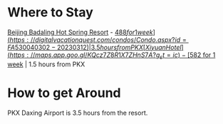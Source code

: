# Where to Stay

[Beijing Badaling Hot Spring Resort](https://maps.app.goo.gl/kS4dsGbXuGFyQkYAA?g_st=ic) - [$488 for 1 week](https://digitalvacationquest.com/condos/Condo.aspx?id=FA530040302-20230312) | 3.5 hours from PKX
[Xiyuan Hotel](https://maps.app.goo.gl/KQcz7Z8R1X7ZHnS7A?g_st=ic) - [$582 for 1 week](https://hotels.digitalvacationquest.com/v6?_s=ApGOzp_2KpIX4Nyj&_k=jmDeVMZM&siteId=49076&theme=standard#images) | 1.5 hours from PKX

# How to get Around

PKX Daxing Airport is 3.5 hours from the resort.